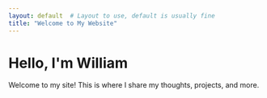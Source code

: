 ```yaml
---
layout: default  # Layout to use, default is usually fine
title: "Welcome to My Website"
---
```


# Hello, I'm William

Welcome to my site! This is where I share my thoughts, projects, and more.
